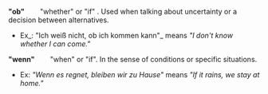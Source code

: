   

**"ob"**  ![Mathjax](data:image/svg+xml,%3Csvg%20xmlns%3D%22http%3A%2F%2Fwww.w3.org%2F2000%2Fsvg%22%20width%3D%222.262ex%22%20height%3D%221.181ex%22%20role%3D%22img%22%20focusable%3D%22false%22%20viewBox%3D%220%20-511%201000%20522%22%20xmlns%3Axlink%3D%22http%3A%2F%2Fwww.w3.org%2F1999%2Fxlink%22%20aria-hidden%3D%22true%22%20style%3D%22vertical-align%3A%20-0.025ex%3B%22%3E%3Cstyle%3Esvg%20%7B%20color%3A%20white%3B%20fill%3A%20white%3B%20font-size%3A%2020px%3B%20%7D%3B%3C%2Fstyle%3E%3Cdefs%3E%3Cpath%20id%3D%22MJX-1-TEX-N-2192%22%20d%3D%22M56%20237T56%20250T70%20270H835Q719%20357%20692%20493Q692%20494%20692%20496T691%20499Q691%20511%20708%20511H711Q720%20511%20723%20510T729%20506T732%20497T735%20481T743%20456Q765%20389%20816%20336T935%20261Q944%20258%20944%20250Q944%20244%20939%20241T915%20231T877%20212Q836%20186%20806%20152T761%2085T740%2035T732%204Q730%20-6%20727%20-8T711%20-11Q691%20-11%20691%200Q691%207%20696%2025Q728%20151%20835%20230H70Q56%20237%2056%20250Z%22%3E%3C%2Fpath%3E%3C%2Fdefs%3E%3Cg%20stroke%3D%22currentColor%22%20fill%3D%22currentColor%22%20stroke-width%3D%220%22%20transform%3D%22scale(1%2C-1)%22%3E%3Cg%20data-mml-node%3D%22math%22%3E%3Cg%20data-mml-node%3D%22mo%22%3E%3Cuse%20data-c%3D%222192%22%20xlink%3Ahref%3D%22%23MJX-1-TEX-N-2192%22%3E%3C%2Fuse%3E%3C%2Fg%3E%3C%2Fg%3E%3C%2Fg%3E%3C%2Fsvg%3E)  "whether" or "if" . Used when talking about uncertainty or a decision between alternatives.

- Ex_: "Ich weiß nicht, ob ich kommen kann"_ means _"I don't know whether I can come."_

**"wenn"**  ![Mathjax](data:image/svg+xml,%3Csvg%20xmlns%3D%22http%3A%2F%2Fwww.w3.org%2F2000%2Fsvg%22%20width%3D%222.262ex%22%20height%3D%221.181ex%22%20role%3D%22img%22%20focusable%3D%22false%22%20viewBox%3D%220%20-511%201000%20522%22%20xmlns%3Axlink%3D%22http%3A%2F%2Fwww.w3.org%2F1999%2Fxlink%22%20aria-hidden%3D%22true%22%20style%3D%22vertical-align%3A%20-0.025ex%3B%22%3E%3Cstyle%3Esvg%20%7B%20color%3A%20white%3B%20fill%3A%20white%3B%20font-size%3A%2020px%3B%20%7D%3B%3C%2Fstyle%3E%3Cdefs%3E%3Cpath%20id%3D%22MJX-2-TEX-N-2192%22%20d%3D%22M56%20237T56%20250T70%20270H835Q719%20357%20692%20493Q692%20494%20692%20496T691%20499Q691%20511%20708%20511H711Q720%20511%20723%20510T729%20506T732%20497T735%20481T743%20456Q765%20389%20816%20336T935%20261Q944%20258%20944%20250Q944%20244%20939%20241T915%20231T877%20212Q836%20186%20806%20152T761%2085T740%2035T732%204Q730%20-6%20727%20-8T711%20-11Q691%20-11%20691%200Q691%207%20696%2025Q728%20151%20835%20230H70Q56%20237%2056%20250Z%22%3E%3C%2Fpath%3E%3C%2Fdefs%3E%3Cg%20stroke%3D%22currentColor%22%20fill%3D%22currentColor%22%20stroke-width%3D%220%22%20transform%3D%22scale(1%2C-1)%22%3E%3Cg%20data-mml-node%3D%22math%22%3E%3Cg%20data-mml-node%3D%22mo%22%3E%3Cuse%20data-c%3D%222192%22%20xlink%3Ahref%3D%22%23MJX-2-TEX-N-2192%22%3E%3C%2Fuse%3E%3C%2Fg%3E%3C%2Fg%3E%3C%2Fg%3E%3C%2Fsvg%3E)  "when" or "if". In the sense of conditions or specific situations.   

- Ex: _"Wenn es regnet, bleiben wir zu Hause"_ means _"If it rains, we stay at home."_




